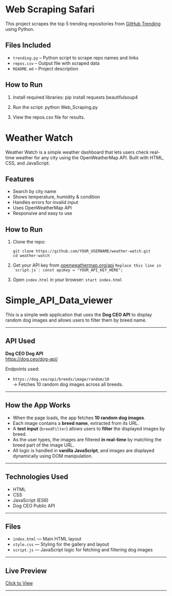 # Web Scraping Safari

This project scrapes the top 5 trending repositories from [GitHub Trending](https://github.com/trending) using Python.

## Files Included

- `trending.py` – Python script to scrape repo names and links  
- `repos.csv` – Output file with scraped data  
- `README.md` – Project description

## How to Run

1. Install required libraries:
   pip install requests beautifulsoup4

2. Run the script:
   python Web_Scraping.py
   
3. View the repos.csv file for results.




#  Weather Watch

Weather Watch is a simple weather dashboard that lets users check real-time weather for any city using the OpenWeatherMap API. Built with HTML, CSS, and JavaScript.



##  Features
-  Search by city name
-  Shows temperature, humidity & condition
-  Handles errors for invalid input
-  Uses OpenWeatherMap API
-  Responsive and easy to use


##  How to Run

1. Clone the repo:
   ```
   git clone https://github.com/YOUR_USERNAME/weather-watch.git
   cd weather-watch

3. Get your API key from [openweathermap.org/api](https://openweathermap.org/api)
   ```Replace this line in `script.js`:
   const apiKey = "YOUR_API_KEY_HERE";```

4. Open `index.html` in your browser:
   ```start index.html```


# Simple_API_Data_viewer

This is a simple web application that uses the **Dog CEO API** to display random dog images and allows users to filter them by breed name.

---

##  API Used

**Dog CEO Dog API**  
 https://dog.ceo/dog-api/

Endpoints used:
- `https://dog.ceo/api/breeds/image/random/10`  
  → Fetches 10 random dog images across all breeds.

---

##  How the App Works

- When the page loads, the app fetches **10 random dog images**.
- Each image contains a **breed name**, extracted from its URL.
- A **text input** (`breedFilter`) allows users to **filter** the displayed images by breed.
- As the user types, the images are filtered **in real-time** by matching the breed part of the image URL.
- All logic is handled in **vanilla JavaScript**, and images are displayed dynamically using DOM manipulation.

---

##  Technologies Used

- HTML
- CSS
- JavaScript (ES6)
- Dog CEO Public API

---

## Files

- `index.html` — Main HTML layout  
- `style.css` — Styling for the gallery and layout  
- `script.js` — JavaScript logic for fetching and filtering dog images

---

## Live Preview
[Click to View](https://spectacular-rolypoly-371820.netlify.app/)

---


